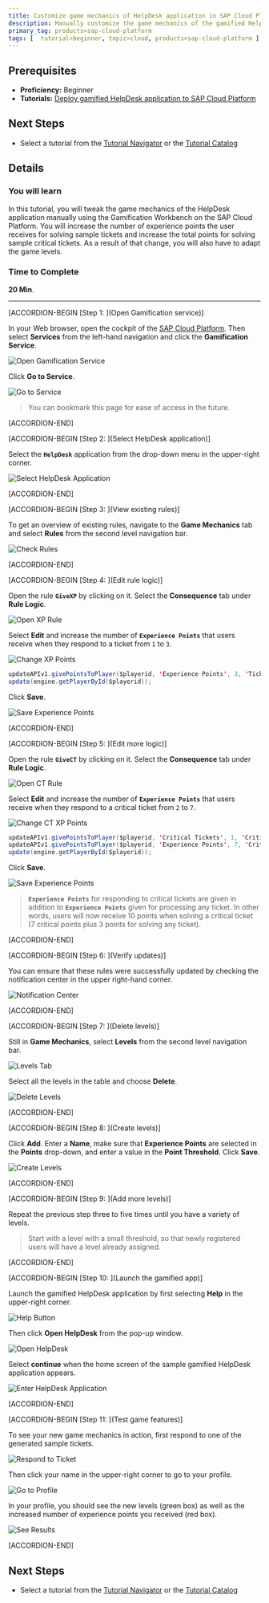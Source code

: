 ```yaml
---
title: Customize game mechanics of HelpDesk application in SAP Cloud Platform
description: Manually customize the game mechanics of the gamified HelpDesk application using the Gamification Workbench on the SAP Cloud Platform.
primary_tag: products>sap-cloud-platform
tags: [  tutorial>beginner, topic>cloud, products>sap-cloud-platform ]
---
```

## Prerequisites  
- **Proficiency:** Beginner
- **Tutorials:** [Deploy gamified HelpDesk application to SAP Cloud Platform](https://www.sap.com/developer/tutorials/hcp-deploy-gamified-application.html)

## Next Steps
- Select a tutorial from the [Tutorial Navigator](https://www.sap.com/developer/tutorial-navigator.html) or the [Tutorial Catalog](https://www.sap.com/developer/tutorials.html)

## Details
### You will learn  
In this tutorial, you will tweak the game mechanics of the HelpDesk application manually using the Gamification Workbench on the SAP Cloud Platform. You will increase the number of experience points the user receives for solving sample tickets and increase the total points for solving sample critical tickets. As a result of that change, you will also have to adapt the game levels.

### Time to Complete
**20 Min**.

---

[ACCORDION-BEGIN [Step 1: ](Open Gamification service)]

In your Web browser, open the cockpit of the [SAP Cloud Platform](https://account.hanatrial.ondemand.com/cockpit). Then select **Services** from the left-hand navigation and click the **Gamification Service**.

![Open Gamification Service](1.png)


Click **Go to Service**.

![Go to Service](2.png)

>You can bookmark this page for ease of access in the future.


[ACCORDION-END]

[ACCORDION-BEGIN [Step 2: ](Select HelpDesk application)]

Select the **`HelpDesk`** application from the drop-down menu in the upper-right corner.

![Select HelpDesk Application](3.png)


[ACCORDION-END]

[ACCORDION-BEGIN [Step 3: ](View existing rules)]

To get an overview of existing rules, navigate to the **Game Mechanics** tab and select **Rules** from the second level navigation bar.

![Check Rules](4.png)


[ACCORDION-END]

[ACCORDION-BEGIN [Step 4: ](Edit rule logic)]

Open the rule **`GiveXP`** by clicking on it. Select the **Consequence** tab under **Rule Logic**.

![Open XP Rule](5.png)

Select **Edit** and increase the number of **`Experience Points`** that users receive when they respond to a ticket from `1` to `3`.

![Change XP Points](6.png)

```java
updateAPIv1.givePointsToPlayer($playerid, 'Experience Points', 3, 'Ticket processed');
update(engine.getPlayerById($playerid));
```

Click **Save**.

![Save Experience Points](7.png)


[ACCORDION-END]

[ACCORDION-BEGIN [Step 5: ](Edit more logic)]

Open the rule **`GiveCT`** by clicking on it. Select the **Consequence** tab under **Rule Logic**.

![Open CT Rule](8.png)

Select **Edit** and increase the number of **`Experience Points`** that users receive when they respond to a critical ticket from `2` to `7`.

![Change CT XP Points](9.png)

```java
updateAPIv1.givePointsToPlayer($playerid, 'Critical Tickets', 1, 'Critical ticket processed');
updateAPIv1.givePointsToPlayer($playerid, 'Experience Points', 7, 'Critical ticket processed');
update(engine.getPlayerById($playerid));
```

Click **Save**.

![Save Experience Points](10.png)

>**`Experience Points`** for responding to critical tickets are given in addition to **`Experience Points`** given for processing any ticket. In other words, users will now receive 10 points when solving a critical ticket (7 critical points plus 3 points for solving any ticket).


[ACCORDION-END]

[ACCORDION-BEGIN [Step 6: ](Verify updates)]

You can ensure that these rules were successfully updated by checking the notification center in the upper right-hand corner.

![Notification Center](11.png)


[ACCORDION-END]

[ACCORDION-BEGIN [Step 7: ](Delete levels)]

Still in **Game Mechanics**, select **Levels** from the second level navigation bar.

![Levels Tab](12.png)

Select all the levels in the table and choose **Delete**.

![Delete Levels](13.png)


[ACCORDION-END]

[ACCORDION-BEGIN [Step 8: ](Create levels)]

Click **Add**. Enter a **Name**, make sure that **Experience Points** are selected in the **Points** drop-down, and enter a value in the **Point Threshold**. Click **Save**.

![Create Levels](14.png)


[ACCORDION-END]

[ACCORDION-BEGIN [Step 9: ](Add more levels)]

Repeat the previous step three to five times until you have a variety of levels.

>Start with a level with a small threshold, so that newly registered users will have a level already assigned.


[ACCORDION-END]

[ACCORDION-BEGIN [Step 10: ](Launch the gamified app)]

Launch the gamified HelpDesk application by first selecting **Help** in the upper-right corner.

![Help Button](16.png)

Then click **Open HelpDesk** from the pop-up window.

![Open HelpDesk](17.png)

Select **continue** when the home screen of the sample gamified HelpDesk application appears.

![Enter HelpDesk Application](18.png)


[ACCORDION-END]

[ACCORDION-BEGIN [Step 11: ](Test game features)]

To see your new game mechanics in action, first respond to one of the generated sample tickets.

![Respond to Ticket](19.png)

Then click your name in the upper-right corner to go to your profile.

![Go to Profile](20.png)

In your profile, you should see the new levels (green box) as well as the increased number of experience points you received (red box).

![See Results](21.png)


[ACCORDION-END]


## Next Steps
- Select a tutorial from the [Tutorial Navigator](https://www.sap.com/developer/tutorial-navigator.html) or the [Tutorial Catalog](https://www.sap.com/developer/tutorials.html)
